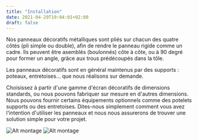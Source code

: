 ```yaml
---
title: "Installation"
date: 2021-04-29T19:04:01+02:00
draft: false
---
```


Nos panneaux décoratifs métalliques sont pliés sur chacun des quatre côtés (pli simple ou double), afin de rendre le panneau rigide comme un cadre.
Ils peuvent être asemblés (boulonnés) côte à côte, ou à 90 degré pour former un angle, grâce aux trous prédécoupés dans la tôle.

Les panneaux décoratifs sont en général maintenus par des supports : poteaux, entretoises... que nous réalisons sur demande.

Choisissez à partir d'une gamme d'écran décoratifs de dimensions standards, ou nous pouvons fabriquer sur mesure en d'autres dimensions.
Nous pouvons fournir certains équipements optionnels comme des potelets supports ou des entretoises.
Dites-nous simplement comment vous avez l'intention d'utiliser les panneaux et nous nous assurerons de trouver une solution simple pour votre projet.

![Alt montage](https://philk59.github.io/my-blog/images/montage1.jpg)
![Alt montage](https://philk59.github.io/my-blog/images/montage2.jpg)
